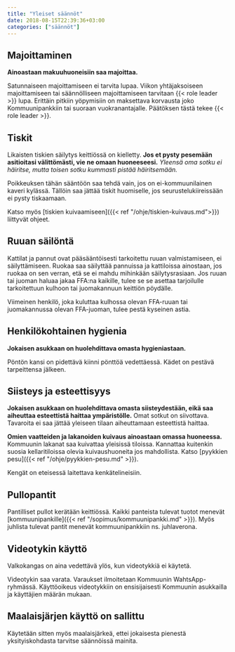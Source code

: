 ```yaml
---
title: "Yleiset säännöt"
date: 2018-08-15T22:39:36+03:00
categories: ["säännöt"]
---
```

## Majoittaminen
**Ainoastaan makuuhuoneisiin saa majoittaa.**

Satunnaiseen majoittamiseen ei tarvita lupaa. Viikon yhtäjaksoiseen majoittamiseen tai säännölliseen majoittamiseen tarvitaan {{< role leader >}} lupa. Erittäin pitkiin yöpymisiin on maksettava korvausta joko Kommuunipankkiin tai suoraan vuokranantajalle. Päätöksen tästä tekee {{< role leader >}}.

## Tiskit
Likaisten tiskien säilytys keittiössä on kielletty. **Jos et pysty pesemään asitioitasi välittömästi, vie ne omaan huoneeseesi.** *Yleensä oma sotku ei häiritse, mutta toisen sotku kummasti pistää häiritsemään.*

Poikkeuksen tähän sääntöön saa tehdä vain, jos on ei-kommuunilainen kaveri kylässä. Tällöin saa jättää tiskit huomiselle, jos seurustelukiireissään ei pysty tiskaamaan.

Katso myös [tiskien kuivaamiseen]({{< ref "/ohje/tiskien-kuivaus.md">}}) liittyvät ohjeet.

## Ruuan säilöntä
Kattilat ja pannut ovat pääsääntöisesti tarkoitettu ruuan valmistamiseen, ei säilyttämiseen. Ruokaa saa säilyttää pannuissa ja kattiloissa ainostaan, jos ruokaa on sen verran, etä se ei mahdu mihinkään säilytysrasiaan. Jos ruuan tai juoman haluaa jakaa FFA:na kaikille, tulee se se asettaa tarjoilulle tarkoitettuun kulhoon tai juomakannuun keittiön pöydälle.

Viimeinen henkilö, joka kuluttaa kulhossa olevan FFA-ruuan tai juomakannussa olevan FFA-juoman, tulee pestä kyseinen astia.

## Henkilökohtainen hygienia
**Jokaisen asukkaan on huolehdittava omasta hygieniastaan.**

Pöntön kansi on pidettävä kiinni pönttöä vedettäessä. Kädet on pestävä tarpeittensa jälkeen. 

## Siisteys ja esteettisyys
**Jokaisen asukkaan on huolehdittava omasta siisteydestään, eikä saa aiheuttaa esteettistä haittaa ympäristölle.** Omat sotkut on siivottava. Tavaroita ei saa jättää yleiseen tilaan aiheuttamaan esteettistä haittaa.

**Omien vaatteiden ja lakanoiden kuivaus ainoastaan omassa huoneessa.** Kommuunin lakanat saa kuivattaa yleisissä tiloissa. Kannattaa kuitenkin suosia kellaritiloissa olevia kuivaushuoneita jos mahdollista. Katso [pyykkien pesu]({{< ref "/ohje/pyykkien-pesu.md" >}}).

Kengät on eteisessä laitettava kenkätelineisiin.

## Pullopantit
Pantilliset pullot kerätään keittiössä. Kaikki panteista tulevat tuotot menevät [kommuunipankille]({{< ref "/sopimus/kommuunipankki.md" >}}). Myös juhlista tulevat pantit menevät kommuunipankkiin ns. juhlaverona.

## Videotykin käyttö
Valkokangas on aina vedettävä ylös, kun videotykkiä ei käytetä.

Videotykin saa varata. Varaukset ilmoitetaan Kommuunin WahtsApp-ryhmässä. Käyttöoikeus videotykkiin on ensisijaisesti Kommuunin asukkailla ja käyttäjien määrän mukaan.

## Maalaisjärjen käyttö on sallittu
Käytetään sitten myös maalaisjärkeä, ettei jokaisesta pienestä yksityiskohdasta tarvitse säännöissä mainita.

<!-- ## Poikkeussäännöt -->
<!-- Poikkeussäännöt ylittävät perussäännöt, ja ovat aina väliaikaisia. Kun poikkeussääntö luodaan, merkitään henkilö ja tarpeen mukaan myös syy, jonka takia sääntö on olemassa. Henkilö merkitään siitä syystä, että tiedetään milloin tämä sääntö voidaan purkaa, kun hän muuttaa pois kommuunista. On myös mahdollista, että poikkeussääntö kirjoitetaan joskus perussääntöihin, jos se on koettu olevan hyvä sääntö. -->
<!--  -->
<!-- Tällä hetkellä ei ole poikkeussääntöjä. -->
